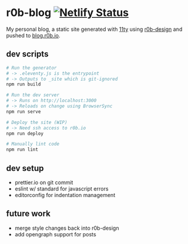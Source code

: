 # r0b-blog [![Netlify Status](https://api.netlify.com/api/v1/badges/e6495d2d-ccc5-4104-b32f-905a159eea3c/deploy-status)](https://app.netlify.com/sites/elastic-cori-ac8dbc/deploys)

My personal blog, a static site generated with [11ty](https://www.11ty.dev/)
using [r0b-design](https://github.com/robb-j/r0b-design/)
and pushed to [blog.r0b.io](blog.r0b.io).

## dev scripts

```bash
# Run the generator
# -> .eleventy.js is the entrypoint
# -> Outputs to _site which is git-ignored
npm run build

# Run the dev server
# -> Runs on http://localhost:3000
# -> Reloads on change using BrowserSync
npm run serve

# Deploy the site (WIP)
# -> Need ssh access to r0b.io
npm run deploy

# Manually lint code
npm run lint
```

## dev setup

- prettier.io on git commit
- eslint w/ standard for javascript errors
- editorconfig for indentation management

## future work

- merge style changes back into r0b-design
- add opengraph support for posts
